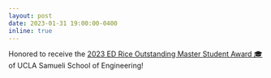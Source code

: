```yaml
---
layout: post
date: 2023-01-31 19:00:00-0400
inline: true
---
```


Honored to receive the [2023 ED Rice Outstanding Master Student Award 🎓 ](https://samueli.ucla.edu/2023-samueli-awards/) of UCLA Samueli School of Engineering!